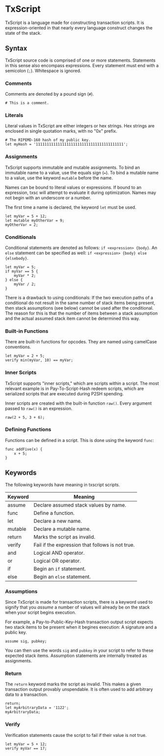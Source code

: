 # TxScript

TxScript is a language made for constructing transaction scripts. It is expression-oriented
in that nearly every language construct changes the state of the stack.

## Syntax

TxScript source code is comprised of one or more statements. Statements in this sense also
encompass expressions.
Every statement must end with a semicolon (`;`). Whitespace is ignored.

### Comments

Comments are denoted by a pound sign (`#`).

```
# This is a comment.
```

### Literals

Literal values in TxScript are either integers or hex strings. Hex strings are enclosed in single quotation marks, with no "0x" prefix.

```
# The RIPEMD-160 hash of my public key.
let myHash = '1111111111111111111111111111111111111111';
```

### Assignments

TxScript supports immutable and mutable assignments. To bind an immutable name to a value, use the equals sign (`=`).
To bind a mutable name to a value, use the keyword `mutable` before the name.

Names can be bound to literal values or expressions. If bound to an expression, txsc will attempt to evaluate it during optimization.
Names may not begin with an underscore or a number.

The first time a name is declared, the keyword `let` must be used.

```
let myVar = 5 + 12;
let mutable myOtherVar = 9;
myOtherVar = 2;
```

### Conditionals

Conditional statements are denoted as follows: `if <expression> {body}`. An `else` statement can be specified as well:
`if <expression> {body} else {elsebody}`.

```
let myVar = 5;
if myVar == 5 {
    myVar * 2;
} else {
    myVar / 2;
}
```

There is a drawback to using conditionals: If the two execution paths of a conditional do not result in the same number of stack
items being present, then stack assumptions (see below) cannot be used after the conditional. The reason for this is that the number
of items between a stack assumption and the actual assumed stack item cannot be determined this way.

### Built-in Functions

There are built-in functions for opcodes. They are named using camelCase conventions.

```
let myVar = 2 + 5;
verify min(myVar, 10) == myVar;
```

### Inner Scripts

TxScript supports "inner scripts," which are scripts within a script. The most relevant example is in Pay-To-Script-Hash
redeem scripts, which are serialized scripts that are executed during P2SH spending.

Inner scripts are created with the built-in function `raw()`. Every argument passed to `raw()` is an expression.

```
raw(2 + 5, 3 + 6);
```

### Defining Functions

Functions can be defined in a script. This is done using the keyword `func`:

```
func addFive(x) {
    x + 5;
}
```

## Keywords

The following keywords have meaning in txscript scripts.

| Keyword   | Meaning       |
| --------- | ------------- |
| assume    | Declare assumed stack values by name. |
| func      | Define a function.|
| let       | Declare a new name. |
| mutable   | Declare a mutable name. |
| return    | Marks the script as invalid. |
| verify    | Fail if the expression that follows is not true. |
| and       | Logical AND operator. |
| or        | Logical OR operator. |
| if        | Begin an `if` statement. |
| else      | Begin an `else` statement. |

### Assumptions

Since TxScript is made for transaction scripts, there is a keyword used to signify that you *assume*
a number of values will already be on the stack when your script begins execution.

For example, a Pay-to-Public-Key-Hash transaction output script expects two stack items to be present when it begines execution:
A signature and a public key.

```
assume sig, pubkey;
```

You can then use the words `sig` and `pubkey` in your script to refer to these expected stack items. Assumption statements
are internally treated as assignments.

### Return

The `return` keyword marks the script as invalid. This makes a given transaction output provably unspendable. It is often
used to add arbitrary data to a transaction.

```
return;
let myArbitraryData = '1122';
myArbitraryData;
```

### Verify

Verification statements cause the script to fail if their value is not true.

```
let myVar = 5 + 12;
verify myVar == 17;
```

